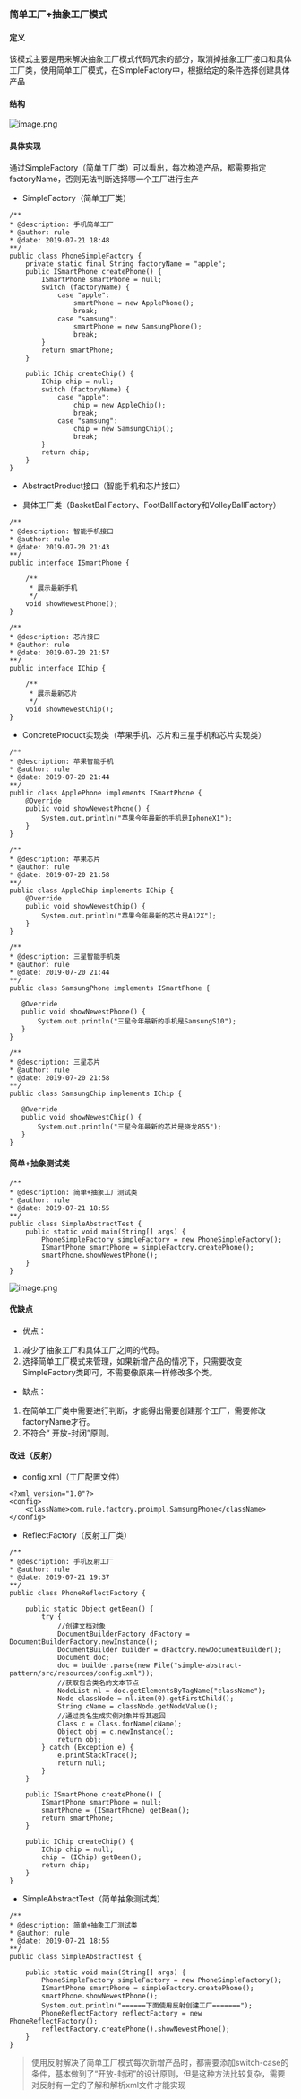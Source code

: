 ### 简单工厂+抽象工厂模式

#### 定义

该模式主要是用来解决抽象工厂模式代码冗余的部分，取消掉抽象工厂接口和具体工厂类，使用简单工厂模式，在SimpleFactory中，根据给定的条件选择创建具体产品
#### 结构

![image.png](https://i.loli.net/2021/02/12/3M4qJGinaQpx9ST.png)


#### 具体实现
通过SimpleFactory（简单工厂类）可以看出，每次构造产品，都需要指定factoryName，否则无法判断选择哪一个工厂进行生产
- SimpleFactory（简单工厂类）

```
/**
* @description: 手机简单工厂
* @author: rule
* @date: 2019-07-21 18:48
**/
public class PhoneSimpleFactory {
    private static final String factoryName = "apple";
    public ISmartPhone createPhone() {
        ISmartPhone smartPhone = null;
        switch (factoryName) {
            case "apple":
                smartPhone = new ApplePhone();
                break;
            case "samsung":
                smartPhone = new SamsungPhone();
                break;
        }
        return smartPhone;
    }

    public IChip createChip() {
        IChip chip = null;
        switch (factoryName) {
            case "apple":
                chip = new AppleChip();
                break;
            case "samsung":
                chip = new SamsungChip();
                break;
        }
        return chip;
    }
}
```
- AbstractProduct接口（智能手机和芯片接口）

- 具体工厂类（BasketBallFactory、FootBallFactory和VolleyBallFactory）

```
/**
* @description: 智能手机接口
* @author: rule
* @date: 2019-07-20 21:43
**/
public interface ISmartPhone {

    /**
     * 展示最新手机
     */
    void showNewestPhone();
}
```
```
/**
* @description: 芯片接口
* @author: rule
* @date: 2019-07-20 21:57
**/
public interface IChip {

    /**
     * 展示最新芯片
     */
    void showNewestChip();
}
```
- ConcreteProduct实现类（苹果手机、芯片和三星手机和芯片实现类）
```
/**
* @description: 苹果智能手机
* @author: rule
* @date: 2019-07-20 21:44
**/
public class ApplePhone implements ISmartPhone {
    @Override
    public void showNewestPhone() {
        System.out.println("苹果今年最新的手机是IphoneX1");
    }
}
```
```
/**
* @description: 苹果芯片
* @author: rule
* @date: 2019-07-20 21:58
**/
public class AppleChip implements IChip {
    @Override
    public void showNewestChip() {
        System.out.println("苹果今年最新的芯片是A12X");
    }
}
```
 ```
/**
* @description: 三星智能手机类
* @author: rule
* @date: 2019-07-20 21:44
**/
public class SamsungPhone implements ISmartPhone {

    @Override
    public void showNewestPhone() {
        System.out.println("三星今年最新的手机是SamsungS10");
    }
}
 ```
 ```
/**
* @description: 三星芯片
* @author: rule
* @date: 2019-07-20 21:58
**/
public class SamsungChip implements IChip {

    @Override
    public void showNewestChip() {
        System.out.println("三星今年最新的芯片是晓龙855");
    }
}
 ```
 
 #### 简单+抽象测试类
 
```
/**
* @description: 简单+抽象工厂测试类
* @author: rule
* @date: 2019-07-21 18:55
**/
public class SimpleAbstractTest {
    public static void main(String[] args) {
        PhoneSimpleFactory simpleFactory = new PhoneSimpleFactory();
        ISmartPhone smartPhone = simpleFactory.createPhone();
        smartPhone.showNewestPhone();
    }
}
```
![image.png](https://i.loli.net/2021/02/12/qLwNTJbYAgVpzG1.png)

#### 优缺点

- 优点：
1. 减少了抽象工厂和具体工厂之间的代码。
2. 选择简单工厂模式来管理，如果新增产品的情况下，只需要改变SimpleFactory类即可，不需要像原来一样修改多个类。

- 缺点：
1. 在简单工厂类中需要进行判断，才能得出需要创建那个工厂，需要修改factoryName才行。
2. 不符合“ 开放-封闭”原则。

#### 改进（反射）

- config.xml（工厂配置文件）

```
<?xml version="1.0"?>
<config>
    <className>com.rule.factory.proimpl.SamsungPhone</className>
</config>
```
- ReflectFactory（反射工厂类）

```
/**
* @description: 手机反射工厂
* @author: rule
* @date: 2019-07-21 19:37
**/
public class PhoneReflectFactory {

    public static Object getBean() {
        try {
            //创建文档对象
            DocumentBuilderFactory dFactory = DocumentBuilderFactory.newInstance();
            DocumentBuilder builder = dFactory.newDocumentBuilder();
            Document doc;
            doc = builder.parse(new File("simple-abstract-pattern/src/resources/config.xml"));
            //获取包含类名的文本节点
            NodeList nl = doc.getElementsByTagName("className");
            Node classNode = nl.item(0).getFirstChild();
            String cName = classNode.getNodeValue();
            //通过类名生成实例对象并将其返回
            Class c = Class.forName(cName);
            Object obj = c.newInstance();
            return obj;
        } catch (Exception e) {
            e.printStackTrace();
            return null;
        }
    }

    public ISmartPhone createPhone() {
        ISmartPhone smartPhone = null;
        smartPhone = (ISmartPhone) getBean();
        return smartPhone;
    }

    public IChip createChip() {
        IChip chip = null;
        chip = (IChip) getBean();
        return chip;
    }
}
```
- SimpleAbstractTest（简单抽象测试类）

```
/**
* @description: 简单+抽象工厂测试类
* @author: rule
* @date: 2019-07-21 18:55
**/
public class SimpleAbstractTest {

    public static void main(String[] args) {
        PhoneSimpleFactory simpleFactory = new PhoneSimpleFactory();
        ISmartPhone smartPhone = simpleFactory.createPhone();
        smartPhone.showNewestPhone();
        System.out.println("======下面使用反射创建工厂=======");
        PhoneReflectFactory reflectFactory = new PhoneReflectFactory();
        reflectFactory.createPhone().showNewestPhone();
    }
}
```

> 使用反射解决了简单工厂模式每次新增产品时，都需要添加switch-case的条件，基本做到了“开放-封闭”的设计原则，但是这种方法比较复杂，需要对反射有一定的了解和解析xml文件才能实现